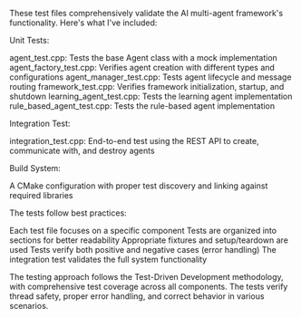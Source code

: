 These test files comprehensively validate the AI multi-agent framework's functionality. Here's what I've included:

Unit Tests:

agent_test.cpp: Tests the base Agent class with a mock implementation
agent_factory_test.cpp: Verifies agent creation with different types and configurations
agent_manager_test.cpp: Tests agent lifecycle and message routing
framework_test.cpp: Verifies framework initialization, startup, and shutdown
learning_agent_test.cpp: Tests the learning agent implementation
rule_based_agent_test.cpp: Tests the rule-based agent implementation


Integration Test:

integration_test.cpp: End-to-end test using the REST API to create, communicate with, and destroy agents


Build System:

A CMake configuration with proper test discovery and linking against required libraries



The tests follow best practices:

Each test file focuses on a specific component
Tests are organized into sections for better readability
Appropriate fixtures and setup/teardown are used
Tests verify both positive and negative cases (error handling)
The integration test validates the full system functionality

The testing approach follows the Test-Driven Development methodology, with comprehensive test coverage across all components. The tests verify thread safety, proper error handling, and correct behavior in various scenarios.